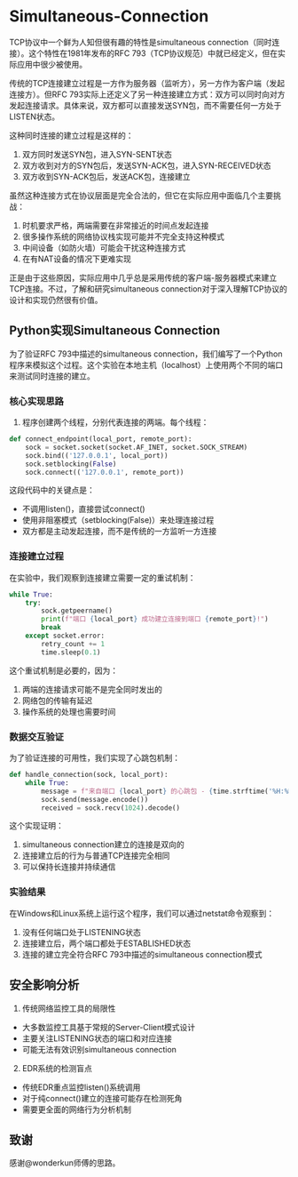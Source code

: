 # Simultaneous-Connection
TCP协议中一个鲜为人知但很有趣的特性是simultaneous connection（同时连接）。这个特性在1981年发布的RFC 793（TCP协议规范）中就已经定义，但在实际应用中很少被使用。

传统的TCP连接建立过程是一方作为服务器（监听方），另一方作为客户端（发起连接方）。但RFC 793实际上还定义了另一种连接建立方式：双方可以同时向对方发起连接请求。具体来说，双方都可以直接发送SYN包，而不需要任何一方处于LISTEN状态。

这种同时连接的建立过程是这样的：
1. 双方同时发送SYN包，进入SYN-SENT状态
2. 双方收到对方的SYN包后，发送SYN-ACK包，进入SYN-RECEIVED状态
3. 双方收到SYN-ACK包后，发送ACK包，连接建立

虽然这种连接方式在协议层面是完全合法的，但它在实际应用中面临几个主要挑战：
1. 时机要求严格，两端需要在非常接近的时间点发起连接
2. 很多操作系统的网络协议栈实现可能并不完全支持这种模式
3. 中间设备（如防火墙）可能会干扰这种连接方式
4. 在有NAT设备的情况下更难实现

正是由于这些原因，实际应用中几乎总是采用传统的客户端-服务器模式来建立TCP连接。不过，了解和研究simultaneous connection对于深入理解TCP协议的设计和实现仍然很有价值。

## Python实现Simultaneous Connection

为了验证RFC 793中描述的simultaneous connection，我们编写了一个Python程序来模拟这个过程。这个实验在本地主机（localhost）上使用两个不同的端口来测试同时连接的建立。

### 核心实现思路

1. 程序创建两个线程，分别代表连接的两端。每个线程：
```python
def connect_endpoint(local_port, remote_port):
    sock = socket.socket(socket.AF_INET, socket.SOCK_STREAM)
    sock.bind(('127.0.0.1', local_port))
    sock.setblocking(False)
    sock.connect(('127.0.0.1', remote_port))
```

这段代码中的关键点是：
- 不调用listen()，直接尝试connect()
- 使用非阻塞模式（setblocking(False)）来处理连接过程
- 双方都是主动发起连接，而不是传统的一方监听一方连接

### 连接建立过程

在实验中，我们观察到连接建立需要一定的重试机制：
```python
while True:
    try:
        sock.getpeername()
        print(f"端口 {local_port} 成功建立连接到端口 {remote_port}!")
        break
    except socket.error:
        retry_count += 1
        time.sleep(0.1)
```

这个重试机制是必要的，因为：
1. 两端的连接请求可能不是完全同时发出的
2. 网络包的传输有延迟
3. 操作系统的处理也需要时间

### 数据交互验证

为了验证连接的可用性，我们实现了心跳包机制：
```python
def handle_connection(sock, local_port):
    while True:
        message = f"来自端口 {local_port} 的心跳包 - {time.strftime('%H:%M:%S')}"
        sock.send(message.encode())
        received = sock.recv(1024).decode()
```

这个实现证明：
1. simultaneous connection建立的连接是双向的
2. 连接建立后的行为与普通TCP连接完全相同
3. 可以保持长连接并持续通信

### 实验结果

在Windows和Linux系统上运行这个程序，我们可以通过netstat命令观察到：
1. 没有任何端口处于LISTENING状态
2. 连接建立后，两个端口都处于ESTABLISHED状态
3. 连接的建立完全符合RFC 793中描述的simultaneous connection模式

## 安全影响分析

1. 传统网络监控工具的局限性
- 大多数监控工具基于常规的Server-Client模式设计
- 主要关注LISTENING状态的端口和对应连接
- 可能无法有效识别simultaneous connection

2. EDR系统的检测盲点
- 传统EDR重点监控listen()系统调用
- 对于纯connect()建立的连接可能存在检测死角
- 需要更全面的网络行为分析机制

## 致谢

感谢@wonderkun师傅的思路。
